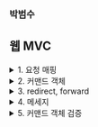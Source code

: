 ### 박범수 ###

## 웹 MVC ##

<details>
<summary>1. 요청 매핑</summary>

    
@GetMapping  :  get방식으로 요청

```html
<form method="get">
        ( ... )
        <button type="submit">가입하기</button>
</form>
```

```java
@GetMapping("/member/join")
public String join(@ModelAttribute RequestJoin form,  Model model) {
    ( ... )
    return "member/join";
}
```

경로에 적은 이름을 사용할 수도 있다.

```java
@GetMapping("/{id}")    /*  id부분 : 바뀔 수 있는 경로 부분
                                @PathVariable("id") 의 id에 입력
                                -> userId로 사용할 수 있다.
                                */
    public String info(@PathVariable("id") String userId) {
        System.out.println(userId);

        return "admin/member/info";
}
/* 브라우저에 .../admin/member/info 결과
콘솔창 : info 출력, 
브라우저 http://localhost:3000/exam07/admin/member/info
*/
```

@PostMapping  :  post방식으로 요청

```java
@PostMapping("/member/join")
public String joinPs(@Valid RequestJoin form, Errors errors, Model model) {
    ( ... )
        return "redirect:/member/login";     
}
```

@DeleteMapping

@PutMapping

@PatchMapping

@RequestMapping 

- 모든 요청에 대한 매핑 (GET, POST ....)
    
    ```java
    @RequestMapping(method={RequestMethod.GET, RequestMethod.POST}, path="/member/join")
    // get, post 둘 다 사용, /member/join 으로 요청 오면 실행
    public String join(@ModelAttribute RequestJoin form,  Model model) {
        ( ... )
        return "member/join";
    }
    ```
    
    ```java
    @RequestMapping("/logout")  // 모든 매핑에서 접근 가능
    public String logout(HttpSession session) {
        session.invalidate();   // 세션 비우기
        return "redirect:/member/login";    // 로그인 페이지 이동
    }
    ```
    
- **공통 URL 패턴 주로 정의 →** 클래스 위에 작성 → 클래스 내의 매핑주소 간결하게 할 수 있다
    
    ```java
    @Controller
    @RequestMapping("/member")
    // 가장 앞에 공통주소를 넣어 클래스 내의 코드를 간결하게 작성할 수 있다.
    public class MemberController {
            (...)
            
            @GetMapping("/join")    // /member/join
            public String join() {
                ( ... )
                return "member/join";
            }
            
            @PostMapping("/join")    // /member/join
            public String joinPs() {
                ( ... )
                    return "redirect:/member/login";     
            }
    }
    ```
</details> 


<details>
<summary>2. 커맨드 객체</summary>  
    - 요청 데이터의 이름과 동일한 getter, setter가 정의된 객체
        
```java
@Data
public class RequestJoin {
    @NotBlank
    @Size(min=6)    // 최소 6자리.
    private String userId;
    @NotBlank
    @Size(min=8)
    private String userPw;
    @NotBlank
    private String confirmPw;
    @NotBlank
    private String userNm;

    @Email
    private String email;

    @AssertTrue // 참값일 때만 통과
    private boolean agree;
}
```
        
- 요청 메서드의 매개변수로 정의만하면 알아서 주입(HandlerAdapater 에서 컨트롤러빈을 실행할때 주입)
    
    ```java
    @Controller
    @RequestMapping("/member")
    @RequiredArgsConstructor
    // private final로 선언한 객체를 자동으로 매개변수에 넣어 의존성 주입(DI)
    public class MemberController {
        private final JoinValidator joinValidator;      //
        private final JoinService joinService;          //
        private final LoginValidator loginValidator;    //
        private final LoginService loginService;        // 의존성 주입
        
                @ModelAttribute("hobbies")  // List 이름으로 hobbies 전달할 수 있고, 뷰 코드에서 hobbies로 사용
        public List<String> hobbies() {
            return Arrays.asList("자바", "오라클", "JSP", "스프링");
        }  
    
        @GetMapping("/join")    // /member/join
        public String join(@ModelAttribute RequestJoin form,  Model model) {
                    // @ModelAttribute("rJoin") : 전달할 이름 변경
    
            return "member/join";
    }
    ```
        
    - 요청 데이터의 이름에 해당하는 값이 여러개 인 경우
        - 자료형 배열 또는 컬렉션(List, Set ...)
        
        참고) HttpServletRequest
        String[] getParameterValues()
        
    - 중첩된 커맨드 객체 : 커맨드 객체안에 커맨드 객체
        
        th:field - 입력 형태에 따라 value, checked, selected를 알아서 선택하거나 값을 입력
        
    
    @ModelAttribute : 현재 컨트롤러 모든 URL에서 공유할 데이터 설정 시 사용
</details>
<details>
<summary>3. redirect, forward</summary>

: 페이지 이동
              요청 메서드의 반환값 -> redirect:주소
    
```java
@Controller
@RequestMapping("/member")
public class MemberController {
        (...)
        
        @PostMapping("/join")    // /member/join
        public String joinPs(@Valid RequestJoin form) {
            ( ... )
                return "redirect:/member/login";     // 현재 경로를 기준으로
    //		return "redirect:/member/login";     // 루트 경로를 기준으로
        }
}
```
</details>


<details>
<summary>4. 메세지</summary>

1) MessageSource

2) ResourceBundleMessageSource

3) 다국어 지원 위한 메시지 파일

```java
import org.springframework.context.MessageSource; 
import org.springframework.context.support.ResourceBundleMessageSource;

public class MvcConfig implements WebMvcConfigurer {
        @Bean
    public MessageSource messageSource() {
        ResourceBundleMessageSource ms = new ResourceBundleMessageSource();
        ms.setDefaultEncoding("UTF-8");    // 인코딩으로 글자꺠짐 방지
        ms.setBasenames("messages.commons", "messages.validations");
                // messages.commons, messages.validations 안에 설정된 이름을 뷰에서 사용할 수 있도록 설정 #{이름}
        return ms;
}

```
</details>


<details>
<summary>5. 커맨드 객체 검증</summary>

## 1) Validator 인터페이스 ##


→ 구현클래스 

```java
@Component
@RequiredArgsConstructor
public class JoinValidator implements Validator {

    private final MemberDao memberDao;

    @Override
    public boolean supports(Class<?> clazz) {   // 검증 커맨드 객체를 제한
                                                // 커맨드 객체가 아니라면 오류
        return clazz.isAssignableFrom(RequestJoin.class);
    }

    /**
        *
        * @param target the object that is to be validated
        *               / 검증할 커맨드 객체
        * @param errors contextual state about the validation process
        *               / 검증 실패시 에러 정보를 처리
        */
    @Override
    public void validate(Object target, Errors errors) {  // 내용 검증
        /*
        1. 필수 항목 검증(userId, userPw, confirmPw, userNm, agree) : 입력 여부 - o
        2. 중복 아이디 여부 체크 -------------------------------> 작성해야함.
        3. 아이디 최소 자릿수(6자리 이상) 체크 - o
        4. 비밀번호 최소 자릿수(8자리 이상) 체크 - o
        5. 이메일 값은 필수는 아니지만 값이 있으면 형식 체크 @email - o
        6. 비밀번호, 비밀번호 확인 일치여부  --->작성
            */
        RequestJoin form = (RequestJoin)target;

        // 중복 아이디 여부 체크
        String userId = form.getUserId();
        if (StringUtils.hasText(userId) && memberDao.exist(userId)) { // 이미 가입된 아이디
            errors.rejectValue("userId", "Duplicated");
        }

        // userPw, confirmPw 일치 여부
        String userPw = form.getUserPw();
        String confirmPw = form.getConfirmPw();

        if (StringUtils.hasText(userPw)
                && StringUtils.hasText(confirmPw)
                && !userPw.equals(confirmPw)) {
            errors.rejectValue("confirmPw", "Mismatch");
        }
    }
}
```

## 2) Errors ##

reject(”에러코드”)  -  메세지 코드로 에러코드가 등록된 경우 → 출력

```java
if ( 오류 ) {
    errors.reject("login.auth.fail");
}
// validations.properties에 login.auth.fail로 등록된 에러코드
```

reject(”에러코드”, “기본메세지”)  -  에러코드가 메세지로 등록되지 않은 경우 기본 메세지

```java
boolean result = false;
if (!result) {
        errors.reject("ErrorTest", "공통 에러...");
}
```

- 특정 필드에 해당하는 에러 메세지 처리 - -  
rejectValue(”필드명”, “에러코드”);
rejectValue(”필드명”, “에러코드”, “기본메세지”);

```java
// 중복 아이디 검증
String userId = form.getUserId();
if (StringUtils.hasText(userId) && memberDao.exist(userId)) { // 이미 가입된 아이디
    errors.rejectValue("userId", "Duplicated");  // Duplicated 메세지가 뜨도록 설정
}
```

boolean hasErrors() : reject 또는 rejectValue가 한개라도 호출되면 → true

- 에러 출력 → #fields
                                .erroes(””)

        

3) ValidationUtils

.rejectIfEmpty
.rejectIfEmptyOrWhitespaces(…)

```java
// 회원가입 창의 각 입력항목에 빈칸인지 아닌지

RequestJoin form = (RequestJoin)target;
ValidationUtils.rejectIfEmptyOrWhitespace(errors, "userId", "required");
ValidationUtils.rejectIfEmptyOrWhitespace(errors, "userPw", "required");
ValidationUtils.rejectIfEmptyOrWhitespace(errors, "confirmPw", "required");

```

3. 에러 코드에 해당하는 메시지 코드를 찾는 규칙
    - 에러코드 + "." + 커맨드객체이름 + "." + 필드명
    - 에러코드 + "." + 필드명
    - 에러코드 + "." + 필드타입 ( 자료형 - 예) java.lang.Integer, java.lang.String, java.time.LocalDate)
    - 에러코드
    <details>
    <summary>에러코드 등록 예시</summary>
    ```
    Required=필수입력항목
    
    Required.userId=아이디를 입력하세요.
    Required.userPw=비밀번호를 입력하세요.
    Required.confirmPw=비밀번호를 확인하세요.
    Required.userNm=회원명을 입력하세요.
    Required.email=이메일을 입력하세요.
    
    NotBlank=필수입력항목
    Email=이메일 형식이 아닙니다.
    
    NotBlank.userId=아이디를 입력하세요.
    NotBlank.userPw=비밀번호를 입력하세요.
    NotBlank.confirmPw=비밀번호를 확인하세요.
    NotBlank.userNm=회원명을 입력하세요.
    NotBlank.email=이메일을 입력하세요.
    
    Size.requestJoin.userId=아이디는 6자리 이상 입력하세요.
    Size.requestJoin.userPw=비밀번호는 8자리 이상 입력하세요.
    
    AssertTrue.requestJoin.agree=회원가입약관에 동의하세요.
    
    Mismatch.confirmPw=비밀번호가 일치하지 않습니다.
    Duplicated.RequestJoin.userId=이미 가입된 아이디입니다.
    
    login.auth.fail=아이디 또는 비밀번호가 일치하지 않습니다.
    typeMismatch.java.time.LocalDate=닐짜형식이 아닙니다(예 - 2023/12/19)
    ```
    </details>
    

4. 프로퍼티 타입이 List나 목록인 경우 다음 순서를 사용해서 메시지 코드를 생성한다.
    
    에러코드 + "." + 커맨드객체이름 + "." + 필드명[인덱스].중첩필드명
    에러코드 + "." + 커맨드객체이름 + "." + 필드명.중첩필드명
    에러코드 + "." + 필드명[인덱스].중첩필드명
    에러코드 + "." + 필드명.중첩필드명
    에러코드 + "." + 중첩필드명
    에러코드 + "." + 필드타입
    에러코드

5. 글로벌 범위 Validator와 컨트롤러 범위 Validator
    
    1) 글로벌 범위 Validator 설정과 @Valid 애노테이션
    
    - WebMvcConfigurer의 getValidator()
    
    2) @InitBinder 애노테이션을 이용한 컨트롤러 범위 Validator
    
    @InitBinder
    protected void InitBinder(WebDataBinder binder) {
             binder.setValidator(new RegisterRequestValidator());
    }
    
    3) 컨트롤러 범위 Validator > 글로벌 범위 Validator

6. Bean Validation
    
    Bean Validation API     //항상 사용하는 두가지. 
    
    Hibernate Validator     // Hibernate Validator 의존성으로 Bean Validation API도 자동 적용되지                                       
                                              만 명확하게 하기 위해 적음.                         
    
    - gradle
        
        
        
    
    1) 설정
    
    2) Bean Validation의 주요 애노테이션
    
    @AssertTrue  :  참일 때만 통과
    @AssertFalse  :  거짓일 때만 통과
    @DecimalMax  :  
    @DecimalMin  :  
    @Max  :  
    @Min  :  
    @Digits  :  
    @Size  :  
    @Null  :  
    @NonNull  :  
    @Pattern  :  
    
    @NotEmpty  :  
    @NotBlank  :  빈칸 없어야 함
    @Positive  :  
    @PositiveOrZero  :  
    @Email  :  이메일 형식 체크 (정규화처럼)
    @Future  :  
    @FutureOrPresent  :  
    @Past  :  
    @PastOrPresent  :

    ### 커맨드 객체

1) 요청 데이터 매핑(set멤버변수명() .. 멤버변수명 == name)

- RequestJoin → requestJoin : Model의 속성명으로 추가 → 템플릿 내에서 바로 접근 가능

2) 커맨드 객체 검증

```java
@Data
public class RequestJoin {
    @NotBlank
    @Size(min=6)    // 최소 6자리.
    private String userId;
    @NotBlank
    @Size(min=8)
    private String userPw;
    @NotBlank
    private String confirmPw;
    @NotBlank
    private String userNm;

    @Email
    private String email;

    @AssertTrue // 참값일 때만 통과
    private boolean agree;
}
```

```java
@PostMapping("/join")
						// RequestJoin의 검증에 오류가 있다면 내용을 errors에 입
    public String joinPs(@Valid RequestJoin form, Errors errors, Model model) {
        joinValidator.validate(form, errors);   // form 입력 내용 검증
        if (errors.hasErrors()) {
            return "member/join";   // 오류가 있으면(입력값이 없으면) 다시 입력할 수 있도록 함.
        }
        //커맨드객체 RequestJoin -> requestJoin 이름으로 속성이 추가 -> 탬플릿 내에서 바로 접근 가능
        // Errors errors 는 커맨드객체 뒤에 두어야 커맨드객체의 유효성 검사 결과에 따라 내용이 정해진다.

        // 회원 가입 처리
        joinService.join(form);

        return "redirect:/member/login";     /*주소는 바뀌지 않고 출력버퍼만 바뀐다.
                                             forward로 마무리하면 데이터가 유지되기 때문에 문제가 생긴다.
                                             */
    }
```

```html
<form method="post" th:action="@{/member/join}" th:object="${requestJoin}">
       <div th:each="err : ${#fields.globalErrors()}" th:text="${err}"></div>
       
				(...)

       <button type="submit" th:text="#{가입하기}"></button>
</form>
```
</details>
